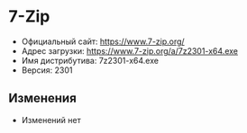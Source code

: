 # 7-Zip

* Официальный сайт: https://www.7-zip.org/
* Адрес загрузки: https://www.7-zip.org/a/7z2301-x64.exe
* Имя дистрибутива: 7z2301-x64.exe
* Версия: 2301

## Изменения
* Изменений нет